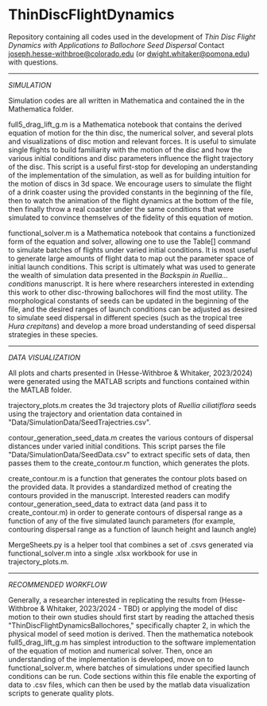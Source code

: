 # ThinDiscFlightDynamics
Repository containing all codes used in the development of _Thin Disc Flight Dynamics with Applications to Ballochore Seed Dispersal_
Contact joseph.hesse-withbroe@colorado.edu (or dwight.whitaker@pomona.edu) with questions.
* * *
*SIMULATION*

Simulation codes are all written in Mathematica and contained the in the Mathematica folder.

full5_drag_lift_g.m is a Mathematica notebook that contains the derived equation of motion for the thin disc, the numerical solver, and several plots and visualizations of disc motion and relevant forces. It is useful to simulate single flights to build familiarity with the motion of the disc and how the various initial conditions and disc parameters influence the flight trajectory of the disc. This script is a useful first-stop for developing an understanding of the implementation of the simulation, as well as for building intuition for the motion of discs in 3d space. We encourage users to simulate the flight of a drink coaster using the provided constants in the beginning of the file, then to watch the animation of the flight dynamics at the bottom of the file, then finally throw a real coaster under the same conditions that were simulated to convince themselves of the fidelity of this equation of motion.

functional_solver.m is a Mathematica notebook that contains a functionized form of the equation and solver, allowing one to use the Table[] command to simulate batches of flights under varied initial conditions. It is most useful to generate large amounts of flight data to map out the parameter space of initial launch conditions. This script is ultimately what was used to generate the wealth of simulation data presented in the _Backspin in Ruellia... conditions_ manuscript. It is here where researchers interested in extending this work to other disc-throwing ballochores will find the most utility. The morphological constants of seeds can be updated in the beginning of the file, and the desired ranges of launch conditions can be adjusted as desired to simulate seed dispersal in different species (such as the tropical tree _Hura crepitans_) and develop a more broad understanding of seed dispersal strategies in these species.

* * * 
*DATA VISUALIZATION*

All plots and charts presented in (Hesse-Withbroe & Whitaker, 2023/2024) were generated using the MATLAB scripts and functions contained within the MATLAB folder.

trajectory_plots.m creates the 3d trajectory plots of _Ruellia ciliatiflora_ seeds using the trajectory and orientation data contained in "Data/SimulationData/SeedTrajectries.csv".
 
contour_generation_seed_data.m creates the various contours of dispersal distances under varied initial conditions. This script parses the file "Data/SimulationData/SeedData.csv" to extract specific sets of data, then passes them to the create_contour.m function, which generates the plots.

create_contour.m is a function that generates the contour plots based on the provided data. It provides a standardized method of creating the contours provided in the manuscript. Interested readers can modify contour_generation_seed_data to extract data (and pass it to create_contour.m) in order to generate contours of dispersal range as a function of any of the five simulated launch parameters (for example, contouring dispersal range as a function of launch height and launch angle)

MergeSheets.py is a helper tool that combines a set of .csvs generated via functional_solver.m into a single .xlsx workbook for use in trajectory_plots.m. 

* * *
*RECOMMENDED WORKFLOW*

Generally, a researcher interested in replicating the results from (Hesse-Withbroe & Whitaker, 2023/2024 - TBD) or applying the model of disc motion to their own studies should first start by reading the attached thesis "ThinDiscFlightDynamicsBallochores," specifically chapter 2, in which the physical model of seed motion is derived. Then the mathematica notebook full5_drag_lift_g.m has simplest introduction to the software implementation of the equation of motion and numerical solver. Then, once an understanding of the implementation is developed, move on to functional_solver.m, where batches of simulations under specified launch conditions can be run. Code sections within this file enable the exporting of data to .csv files, which can then be used by the matlab data visualization scripts to generate quality plots.


